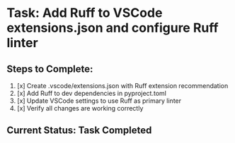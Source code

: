 # Task: Add Ruff to VSCode extensions.json and configure Ruff linter

## Steps to Complete:
1. [x] Create .vscode/extensions.json with Ruff extension recommendation
2. [x] Add Ruff to dev dependencies in pyproject.toml
3. [x] Update VSCode settings to use Ruff as primary linter
4. [x] Verify all changes are working correctly

## Current Status: Task Completed
